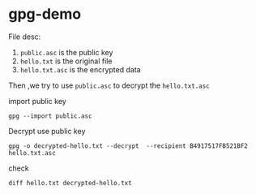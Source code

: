 # gpg-demo

File desc:

1. `public.asc` is the public key
2. `hello.txt` is the original file
3. `hello.txt.asc` is the encrypted data

Then ,we try to use `public.asc` to decrypt the `hello.txt.asc` 

import public key

```shell
gpg --import public.asc
```

Decrypt use public key

```shell
gpg -o decrypted-hello.txt --decrypt  --recipient B4917517FB521BF2 hello.txt.asc
```

check

```shell
diff hello.txt decrypted-hello.txt
```

